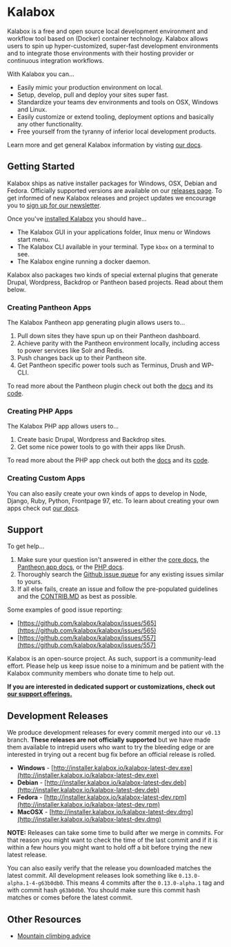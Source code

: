 Kalabox
=======

Kalabox is a free and open source local development environment and workflow tool based on (Docker) container technology. Kalabox allows users to spin up hyper-customized, super-fast development environments and to integrate those environments with their hosting provider or continuous integration workflows.

With Kalabox you can...

  * Easily mimic your production environment on local.
  * Setup, develop, pull and deploy your sites super fast.
  * Standardize your teams dev environments and tools on OSX, Windows and Linux.
  * Easily customize or extend tooling, deployment options and basically any other functionality.
  * Free yourself from the tyranny of inferior local development products.

Learn more and get general Kalabox information by visting [our docs](http://docs.kalabox.io).

Getting Started
---------------

Kalabox ships as native installer packages for Windows, OSX, Debian and Fedora. Officially supported versions are available on our [releases page](https://github.com/kalabox/kalabox/releases). To get informed of new Kalabox releases and project updates we encourage you to [sign up for our newsletter](http://www.kalabox.io/).

Once you've [installed Kalabox](http://docs.kalabox.io/en/stable/users/install/#installation) you should have...

  * The Kalabox GUI in your applications folder, linux menu or Windows start menu.
  * The Kalabox CLI available in your terminal. Type `kbox` on a terminal to see.
  * The Kalabox engine running a docker daemon.

Kalabox also packages two kinds of special external plugins that generate Drupal, Wordpress, Backdrop or Pantheon based projects. Read about them below.

### Creating Pantheon Apps

The Kalabox Pantheon app generating plugin allows users to...

  1. Pull down sites they have spun up on their Pantheon dashboard.
  2. Achieve parity with the Pantheon environment locally, including access to power services like Solr and Redis.
  3. Push changes back up to their Pantheon site.
  4. Get Pantheon specific power tools such as Terminus, Drush and WP-CLI.

To read more about the Pantheon plugin check out both the [docs](http://pantheon.kalabox.io/) and its [code](https://github.com/kalabox/kalabox-app-pantheon).

### Creating PHP Apps

The Kalabox PHP app allows users to...

  1. Create basic Drupal, Wordpress and Backdrop sites.
  2. Get some nice power tools to go with their apps like Drush.

To read more about the PHP app check out both the [docs](http://php.kalabox.io/) and its [code](https://github.com/kalabox/kalabox-app-php).

### Creating Custom Apps

You can also easily create your own kinds of apps to develop in Node, Django, Ruby, Python, Frontpage 97, etc. To learn about creating your own apps check out [our docs](http://docs.kalabox.io).

Support
-------

To get help...

  1. Make sure your question isn't answered in either the [core docs](http://support.kalabox.io/en/stable/), the [Pantheon app docs](http://pantheon.kalabox.io/), or the [PHP docs](http://php.kalabox.io/).
  2. Thoroughly search the [Github issue queue](https://github.com/kalabox/kalabox/issues) for any existing issues similar to yours.
  3. If all else fails, create an issue and follow the pre-populated guidelines and the [CONTRIB.MD](https://raw.githubusercontent.com/kalabox/kalabox/v0.13/CONTRIBUTING.md) as best as possible.

Some examples of good issue reporting:

  - [https://github.com/kalabox/kalabox/issues/565](https://github.com/kalabox/kalabox/issues/565)
  - [https://github.com/kalabox/kalabox/issues/557](https://github.com/kalabox/kalabox/issues/557)

Kalabox is an open-source project. As such, support is a community-lead effort. Please help us keep issue noise to a minimum and be patient with the Kalabox community members who donate time to help out.

**If you are interested in dedicated support or customizations, check out [our support offerings.](http://kalabox.io/support)**

Development Releases
--------------------

We produce development releases for every commit merged into our `v0.13` branch. **These releases are not officially supported** but we have made them available to intrepid users who want to try the bleeding edge or are interested in trying out a recent bug fix before
an official release is rolled.

  * **Windows** - [http://installer.kalabox.io/kalabox-latest-dev.exe](http://installer.kalabox.io/kalabox-latest-dev.exe)
  * **Debian** - [http://installer.kalabox.io/kalabox-latest-dev.deb](http://installer.kalabox.io/kalabox-latest-dev.deb)
  * **Fedora** - [http://installer.kalabox.io/kalabox-latest-dev.rpm](http://installer.kalabox.io/kalabox-latest-dev.rpm)
  * **MacOSX** - [http://installer.kalabox.io/kalabox-latest-dev.dmg](http://installer.kalabox.io/kalabox-latest-dev.dmg)

**NOTE:** Releases can take some time to build after we merge in commits. For that reason you might want to check the time of the last commit and if it is within a few hours you might want to hold off a bit before trying the new latest release.

You can also easily verify that the release you downloaded matches the latest commit. All development releases look something like `0.13.0-alpha.1-4-g63b0db0`. This means 4 commits after the `0.13.0-alpha.1` tag and with commit hash `g63b0db0`. You should make sure this commit hash matches or comes before the latest commit.

Other Resources
---------------

* [Mountain climbing advice](https://www.youtube.com/watch?v=tkBVDh7my9Q)
